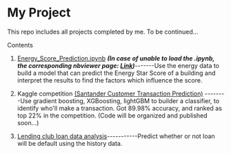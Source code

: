 # My Project

This repo includes all projects completed by me. To be continued...

Contents

1. [Energy_Score_Prediction.ipynb](https://github.com/Xixiong-Guo/My-project/blob/master/Energy_Score_Prediction.ipynb) ***(In case of unable to load the .ipynb, the corresponding nbviewer page: [Link](https://nbviewer.jupyter.org/github/Xixiong-Guo/My-project/blob/master/Energy_Score_Prediction.ipynb))***-------Use the energy data to build a model that can predict the Energy Star Score of a building and interpret the results to find the factors which influence the score. 

  

2. Kaggle competition [(Santander Customer Transaction Prediction)](https://www.kaggle.com/c/santander-customer-transaction-prediction/overview) --------Use gradient boosting, XGBoosting, lightGBM to builder a classifier, to identify who'll make a transaction.  Got 89.98% accuracy, and ranked as top 22% in the competition.
(Code will be organized and published soon...)

3. [Lending club loan data analysis](https://github.com/Xixiong-Guo/LandingClubLoanPrediction)-----------Predict whether or not loan will be default using the history data.

